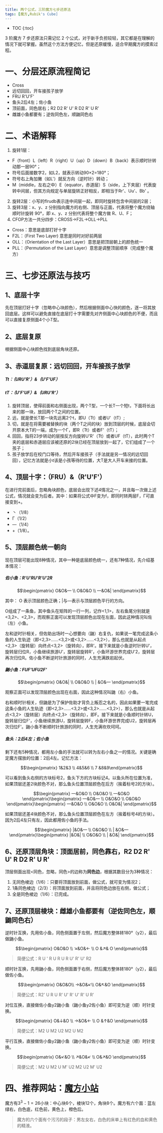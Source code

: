 ```yaml
---
title: 两个公式，三阶魔方七步还原法
tags: [魔方,Rubik's Cube]
---
```


* TOC
{:toc}

3 阶魔方 7 步还原法只需记忆 2 个公式，对于新手负担较轻，其它都是在理解的情况下就可掌握。虽然这个方法方便记忆，但是还原缓慢，适合早期魔方的摸索过程。

# 一、分层还原流程简记

- Cross 
- 远切回回，开车接孩子放学
- FRU R'U'F'
- 鱼头2后4左；佐小鱼
- 顶前面，同色居右；R2 D2 R' U' R D2 R' U R'
- 雌雄小鱼都要有；逆佐同色左，顺鼬同色右

# 二、术语解释

1. 旋转1层：
  - F（front）L（left）R（right）U（up）D（down）B（back）表示顺时针转动那一层90°；
  - 符号后面接数字2，如L2，就表示转动90×2=180°；
  - 符号右上角加撇（如L'）就反方向（逆时针）转动；
  - M（middle，左右之中）E（equator，赤道层）S（side，上下夹层）代表旋转中间层，但其方向规定与单层旋转正好相反，即相当于Rr'、Uu'、Bb' 。
2. 旋转2层：小写的flrudb表示连中间层一起，即同时旋转包含中间层的2层；
3. 旋转3层：x、y、z 分别指向魔方的右侧、顶层与正面，代表将整个魔方绕轴顺时针旋转 90°，即 x、y、z 分别代表将整个魔方做 R、U、F；
4. CFOP方法一共分四步：CROSS$\rightarrow$F2L$\rightarrow$OLL$\rightarrow$PLL
  - Cross：意思是底部打好十字
  - F2L：（First Two Layer) 意思是同时对好前两层
  - OLL：（Orientation of the Last Layer）意思是把顶层朝上的颜色统一
  - PLL：（Permutation of the Last Layer）意思是调整顶层顺序（完成整个魔方）

# 三、七步还原法与技巧

## 1、底层十字

先在顶层打好十字（忽略中心块颜色），然后根据侧面中心快的颜色，逐一将其放回底层。这样可以避免直接在底层打十字需要先对齐侧面中心块颜色的不便，而且可以直接复原侧面4个小T型。

## 2、底层复原

根据侧面中心块颜色找到底层角块还原。

## 3、赤道层复原：远切回回，开车接孩子放学

##### Tt：（URU'R'）&（U'F'UF）

##### tT：（U'F'UF）&（URU'R'）

1. 旋转顶层，使得前面和右侧面出现，两个T型，一个长T一个短t，下面将长出来的那一块，放回两个T之间的位置。
2. 远，就是使长T那一块先远离2个t，即U（Tt）或者U'（tT）;
3. 切，就是在将需要被替换的块（两个T之间的块）放到顶层的时候，底层会切开原本大T的一端，成为一个Γ，即R（Tt）或者F'（tT）；
4. 回回，指将23步转动的层按反方向旋转U'R'（Tt）或者UF（tT），此时两个T夹的底层和赤道层应该被还原的2块已经在顶层放到一起了，它们组成了一个孩子；
5. 孩子放学后在校门口等待，然后开车接孩子（手法就是另一情况的远切回回），记忆方法就是小t该是小孩等待的位置，大T是大人开车来接的位置。

## 4、顶层十字：（FRU）&（R'U'F'）

在进行完前面后，忽略角块颜色，底层会出现下述4情况之一，并且每一次做上述公式，情况就会变为后者。其中：如果将公式中F变为f，即同时转两层F，Γ可直接变到+。
- 丶（1/8）
- Γ（1/2）
- —（1/4）
- +（1/8）。


## 5、顶层颜色统一朝向

现在顶层可能出现8种情况，其中一种是底层颜色统一，还有7种情况，先介绍基本情况：

##### 佐小鱼：R'U'RU'R'U'2R

$$\begin{pmatrix} O&O&— \\  O&O&O \\ —&O&| \end{pmatrix}$$

其中： O 表示顶层颜色正确；\|与—表示与顶层颜色平行的方向。

O组成了一条鱼，其中鱼头在矩阵的一行一列，记作<1,1>，左右鱼尾分别就是<3,2>、<2,3>，而观察正面可以发现顶层颜色出现在左面，因此这种情况叫佐（左）小鱼。

左和逆时针相关，但佐助出场时一心想要向（鼬）右复仇，如果说一笔完成这条小鱼的人生轨迹（即<2,3>……<3,2>或<3,2>……<3,2>），那么也就是从起点<2,3>（旋转层）向终点<3,2>（旋转向），即R'。接下来就是小鱼逆时针转U'，旋转层归位R，小鱼继续旅游U'，旋转层旋转R'，小鱼环游世界完成U'2，旋转层再次归位R。佐小鱼不断逆时针旅游的同时，人生充满跌宕起伏。

##### 鼬小鱼：FUF'UFU2F'

$$\begin{pmatrix} O&O&|  \\  O&O&O \\ | &O&—  \end{pmatrix}$$

观察正面可以发现顶层颜色出现在右面，因此这种情况叫鼬（右）小鱼。

右和顺时针相关，但鼬是为了保护佐助才背负上叛忍之名的，因此如果要一笔完成这条小鱼的人生轨迹（即<2,3>……<3,2>或<3,2>……<3,2>），那么也就是从起点<3,2>（旋转层）向终点<2,3>（旋转向），即F。接下来就是小鱼顺时针转U，旋转层归位F'，小鱼继续旅游U，旋转层旋转F，小鱼环游世界完成U2，旋转层再次归位F'。鼬小鱼不断顺时针旅游的同时，人生充满坎坎坷坷。

##### 鱼头：2后4左；佐小鱼

剩下还有5种情况，都用左小鱼的手法就可以转为左右小鱼之一的情况。关键是确定魔方摆放的位置：2后4左。记忆方法：

$$\begin{pmatrix} 1&2&3 \\  4&5&6 \\ 7 &8&9\end{pmatrix}$$

可以看到鱼头右侧的方块标号2，鱼头下方的方块标记4。以鱼头所在位置为准，如果顶层还差2块颜色不对，那么鱼头位置顶层颜色在后方（挨着标号2的方块）。

$$\begin{pmatrix}  —&O&O  \\  O&O&O \\ —&O&O  \end{pmatrix}\begin{pmatrix} —&O&—  \\  O&O&O \\ O&O&O   \end{pmatrix}\begin{pmatrix}  —&O&O  \\  O&O&O \\ O&O&| \end{pmatrix}$$

如果顶层还差4块颜色不对，那么鱼头位置顶层颜色在左方（挨着标号4的方块）。因为2后4左只有左，因此都用佐小鱼的手法。

$$\begin{pmatrix} |&O&—  \\  O&O&O \\ | &O&—   \end{pmatrix}\begin{pmatrix}  |&O&|  \\  O&O&O \\ | &O&| \end{pmatrix}$$

## 6、还原顶层角块：顶面居前，同色靠右，R2 D2 R' U' R D2 R' U R'


顶层侧面出现<同色，忽略，同色>的边称为**同色边**，根据其数目分为3种情况：

1. 无同色棱边（1/6）：只要将顶面放到前面，做公式，就可变为情况2；
2. 1条同色棱边（2/3）：将顶面放到前面，并且将同色边放在右侧，做公式；
3. 全是同色棱边（1/6）：已完成。


## 7、还原顶层棱块：雌雄小鱼都要有（逆佐同色左，顺鼬同色右）

逆时针互换，先用佐小鱼，同色侧面置于左侧，然后魔方整体转180°（y2），最后做鼬小鱼。

$$\begin{pmatrix} O&O&O \\  ↘&O&← \\ O &↗& O  \end{pmatrix}$$

> 简便公式：R U ' R U R U R U' R' U' R2

顺时针互换，先用鼬小鱼，同色侧面置于右侧，然后魔方整体转180°（y2），最后做佐小鱼。

$$\begin{pmatrix}  O&O&O\\  →&O&↙\\ O&↖&O   \end{pmatrix}$$

> 简便公式：R2' U R U R' U' R' U' R' U R'

对位互换，直接做佐小鱼y2鼬小鱼（鼬小鱼y2佐小鱼）即可变为逆（顺）时针变换。

$$\begin{pmatrix} O&↓&O \\  →&O&← \\ O &↑&O   \end{pmatrix}$$

> 简便公式：M2 U M2 U2 M2 U M2

平行互换，直接做佐小鱼y2鼬小鱼（鼬小鱼y2佐小鱼）即可变为逆（顺）时针变换。

$$\begin{pmatrix} O&↙&O \\  ↗&O&↙ \\ O&↗&O  \end{pmatrix}$$

> 简便公式：M2 U M2 U M' U2 M2 U2 M' U2

# 四、推荐网站：[魔方小站](http://www.rubik.com.cn/beginner2.htm)

魔方有$3^3-1=26$小块：中心块6个，棱块12个，角块8个。魔方有六个面：蓝左绿右，白色底，红色前，黄色上，橙色后。

> 魔方的六个面有个污污的段子：男左女右，白色的床单上有红色的血和黄色的精液。
